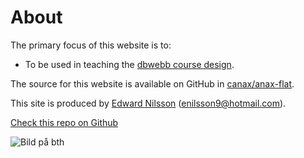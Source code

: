 About
==============================================

The primary focus of this website is to:

* To be used in teaching the [dbwebb course design](http://dbwebb.se/design).

The source for this website is available on GitHub in [canax/anax-flat](git@github.com:canax/anax-flat.git).

This site is produced by [Edward Nilsson](https://github.com/Enilsson9) (enilsson9@hotmail.com).

[Check this repo on Github](https://github.com/Enilsson9/anax-flat)

![Bild på bth](img/bth.jpg)
